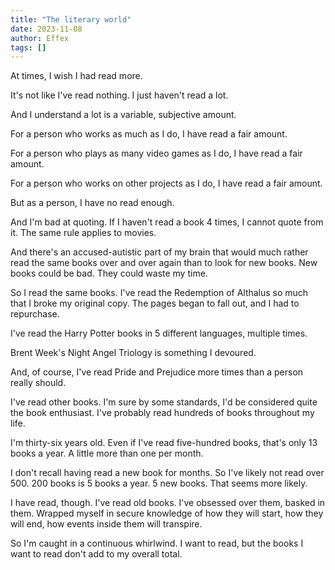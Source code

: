 ```yaml
---
title: "The literary world"
date: 2023-11-08
author: Effex
tags: []
---
```


At times, I wish I had read more.

It's not like I've read nothing. I just haven't read a lot.

And I understand a lot is a variable, subjective amount.

For a person who works as much as I do, I have read a fair amount.

For a person who plays as many video games as I do, I have read a fair amount.

For a person who works on other projects as I do, I have read a fair amount.

But as a person, I have no read enough.

And I'm bad at quoting. If I haven't read a book 4 times, I cannot quote from it. The same rule applies to movies.

And there's an accused-autistic part of my brain that would much rather read the same books over and over again than to look for new books. New books could be bad. They could waste my time.

So I read the same books. I've read the Redemption of Althalus so much that I broke my original copy. The pages began to fall out, and I had to repurchase.

I've read the Harry Potter books in 5 different languages, multiple times.

Brent Week's Night Angel Triology is something I devoured.

And, of course, I've read Pride and Prejudice more times than a person really should.

I've read other books. I'm sure by some standards, I'd be considered quite the book enthusiast. I've probably read hundreds of books throughout my life.

I'm thirty-six years old. Even if I've read five-hundred books, that's only 13 books a year. A little more than one per month.

I don't recall having read a new book for months. So I've likely not read over 500. 200 books is 5 books a year. 5 new books. That seems more likely.

I have read, though. I've read old books. I've obsessed over them, basked in them. Wrapped myself in secure knowledge of how they will start, how they will end, how events inside them will transpire.

So I'm caught in a continuous whirlwind. I want to read, but the books I want to read don't add to my overall total.


